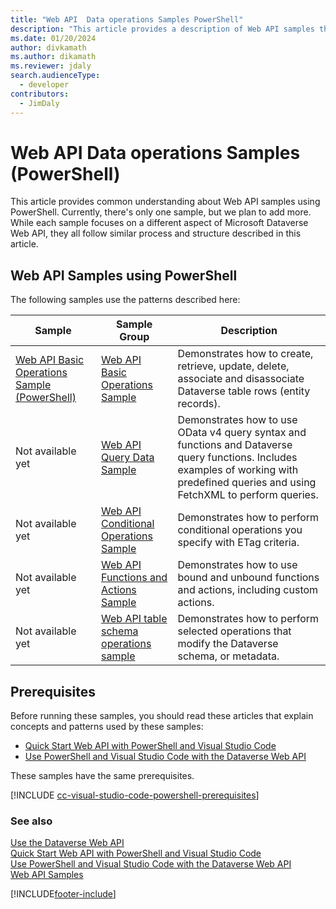```yaml
---
title: "Web API  Data operations Samples PowerShell"
description: "This article provides a description of Web API samples that are implemented using PowerShell"
ms.date: 01/20/2024
author: divkamath
ms.author: dikamath
ms.reviewer: jdaly
search.audienceType:
  - developer
contributors:
  - JimDaly
---
```


# Web API Data operations Samples (PowerShell)

This article provides common understanding about Web API samples using PowerShell. Currently, there's only one sample, but we plan to add more. While each sample focuses on a different aspect of Microsoft Dataverse Web API, they all follow similar process and structure described in this article.

## Web API Samples using PowerShell

The following samples use the patterns described here:

| Sample| Sample Group| Description|
|---|---|---|
| [Web API Basic Operations Sample (PowerShell)](samples/basic-operations-powershell.md)| [Web API Basic Operations Sample](web-api-basic-operations-sample.md)| Demonstrates how to create, retrieve, update, delete, associate and disassociate Dataverse table rows (entity records).|
|Not available yet| [Web API Query Data Sample](web-api-query-data-sample.md)| Demonstrates how to use OData v4 query syntax and functions and Dataverse query functions. Includes examples of working with predefined queries and using FetchXML to perform queries. |
|Not available yet| [Web API Conditional Operations Sample](web-api-conditional-operations-sample.md) | Demonstrates how to perform conditional operations you specify with ETag criteria.|
|Not available yet|[Web API Functions and Actions Sample](web-api-functions-actions-sample.md)| Demonstrates how to use bound and unbound functions and actions, including custom actions.|
|Not available yet|[Web API table schema operations sample](web-api-metadata-operations-sample.md)|Demonstrates how to perform selected operations that modify the Dataverse schema, or metadata.|


## Prerequisites

Before running these samples, you should read these articles that explain concepts and patterns used by these samples:

- [Quick Start Web API with PowerShell and Visual Studio Code](quick-start-ps.md)
- [Use PowerShell and Visual Studio Code with the Dataverse Web API](use-ps-and-vscode-web-api.md)

These samples have the same prerequisites.

[!INCLUDE [cc-visual-studio-code-powershell-prerequisites](../includes/cc-visual-studio-code-powershell-prerequisites.md)]


### See also

[Use the Dataverse Web API](overview.md)   
[Quick Start Web API with PowerShell and Visual Studio Code](quick-start-ps.md)   
[Use PowerShell and Visual Studio Code with the Dataverse Web API](use-ps-and-vscode-web-api.md)   
[Web API Samples](web-api-samples.md)   

[!INCLUDE[footer-include](../../../includes/footer-banner.md)]
